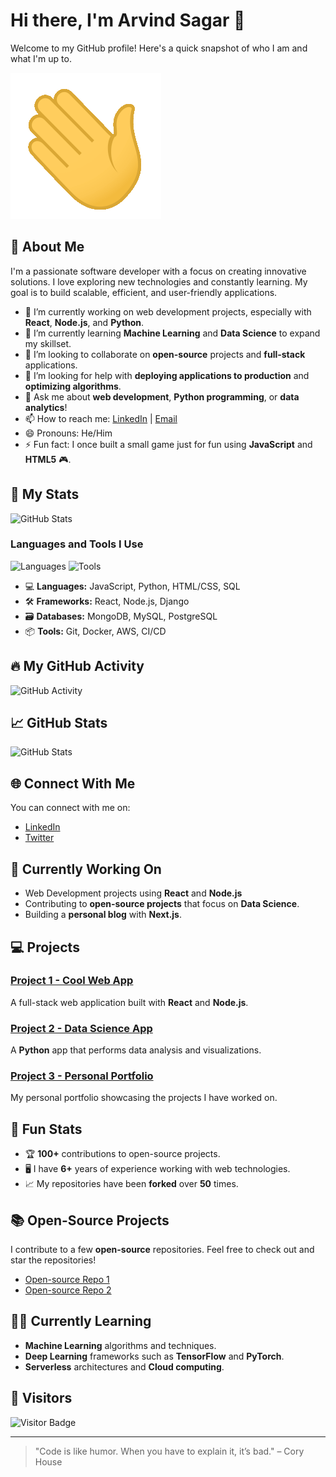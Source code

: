 # Hi there, I'm Arvind Sagar 👋

Welcome to my GitHub profile! Here's a quick snapshot of who I am and what I'm up to.

<!-- Animated greeting -->
![Hello](https://raw.githubusercontent.com/ABSphreak/ABSphreak/master/gifs/Hi.gif)

## 🚀 About Me

I'm a passionate software developer with a focus on creating innovative solutions. I love exploring new technologies and constantly learning. My goal is to build scalable, efficient, and user-friendly applications.

- 🔭 I’m currently working on web development projects, especially with **React**, **Node.js**, and **Python**.
- 🌱 I’m currently learning **Machine Learning** and **Data Science** to expand my skillset.
- 👯 I’m looking to collaborate on **open-source** projects and **full-stack** applications.
- 🤔 I’m looking for help with **deploying applications to production** and **optimizing algorithms**.
- 💬 Ask me about **web development**, **Python programming**, or **data analytics**!
- 📫 How to reach me: [LinkedIn](https://www.linkedin.com/in/arvindsagar/) | [Email](mailto:arvindsagar65@example.com)
- 😄 Pronouns: He/Him
- ⚡ Fun fact: I once built a small game just for fun using **JavaScript** and **HTML5** 🎮.

## 🌱 My Stats

![GitHub Stats](https://github-readme-stats.vercel.app/api?username=ArvindSagar65&show_icons=true&theme=radical&count_private=true)

### Languages and Tools I Use

![Languages](https://img.shields.io/badge/Language-JavaScript-FFD700?style=for-the-badge&logo=javascript)
![Tools](https://img.shields.io/badge/Tools-React-blue?style=for-the-badge&logo=react)

- 💻 **Languages:** JavaScript, Python, HTML/CSS, SQL
- 🛠 **Frameworks:** React, Node.js, Django
- 🗃 **Databases:** MongoDB, MySQL, PostgreSQL
- 📦 **Tools:** Git, Docker, AWS, CI/CD

## 🔥 My GitHub Activity

![GitHub Activity](https://activity-graph.herokuapp.com/graph?username=ArvindSagar65&bg_color=000000&color=6d0000&line=ff0000&point=ffffff&area=true&hide_border=true)

## 📈 GitHub Stats

![GitHub Stats](https://github-readme-streak-stats.herokuapp.com/?user=ArvindSagar65&theme=radical)

## 🌐 Connect With Me

You can connect with me on:

- [LinkedIn](https://www.linkedin.com/in/arvindsagar/)
- [Twitter](https://twitter.com/ArvindSagar_)

## 🎯 Currently Working On

- Web Development projects using **React** and **Node.js**
- Contributing to **open-source projects** that focus on **Data Science**.
- Building a **personal blog** with **Next.js**.

## 💻 Projects

### [Project 1 - Cool Web App](https://github.com/ArvindSagar65/cool-web-app)
A full-stack web application built with **React** and **Node.js**.

### [Project 2 - Data Science App](https://github.com/ArvindSagar65/data-science-app)
A **Python** app that performs data analysis and visualizations.

### [Project 3 - Personal Portfolio](https://github.com/ArvindSagar65/portfolio)
My personal portfolio showcasing the projects I have worked on.

## 🎉 Fun Stats

- 🏆 **100+** contributions to open-source projects.
- 🖥️ I have **6+** years of experience working with web technologies.
- 📈 My repositories have been **forked** over **50** times.
  
## 📚 Open-Source Projects

I contribute to a few **open-source** repositories. Feel free to check out and star the repositories!

- [Open-source Repo 1](https://github.com/ArvindSagar65/open-source-repo)
- [Open-source Repo 2](https://github.com/ArvindSagar65/open-source-repo2)

## 🧑‍💻 Currently Learning

- **Machine Learning** algorithms and techniques.
- **Deep Learning** frameworks such as **TensorFlow** and **PyTorch**.
- **Serverless** architectures and **Cloud computing**.

## 👀 Visitors

![Visitor Badge](https://visitor-badge.laobi.icu/badge?page_id=ArvindSagar65.ArvindSagar65)

---

> "Code is like humor. When you have to explain it, it’s bad." – Cory House

